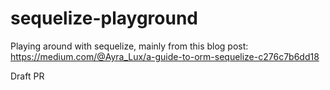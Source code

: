 # sequelize-playground

Playing around with sequelize, mainly from this blog post:
https://medium.com/@Ayra_Lux/a-guide-to-orm-sequelize-c276c7b6dd18

Draft PR
